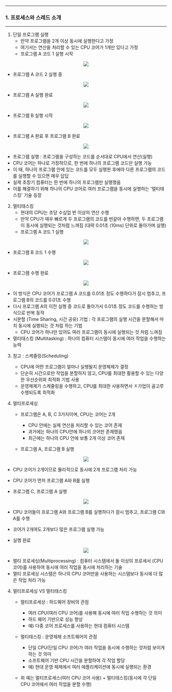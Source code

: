 -----
### 1. 프로세스와 스레드 소개
-----
1. 단일 프로그램 실행
   - 만약 프로그램을 2개 이상 동시에 실행한다고 가정
   - 여기서는 연산을 처리할 수 있는 CPU 코어가 1개만 있다고 가정
   - 프로그램 A 코드 1 실행 시작
<div align="center">
<img src="https://github.com/user-attachments/assets/b9bd0b28-736a-43aa-97c7-3a68d575ad9f">
</div>

   - 프로그램 A 코드 2 실행 중
<div align="center">
<img src="https://github.com/user-attachments/assets/4fe6ce50-c909-4db5-89e1-09897607756e">
</div>

   - 프로그램 A 실행 완료
<div align="center">
<img src="https://github.com/user-attachments/assets/d71d0303-7211-4e57-b356-fe3c1080e49a">
</div>

   - 프로그램 B 실행 시작
<div align="center">
<img src="https://github.com/user-attachments/assets/c76201bf-79d8-43e4-8e23-5be7d64b2f03">
</div>

  - 프로그램 A 완료 후 프로그램 B 완료
<div align="center">
<img src="https://github.com/user-attachments/assets/5c76331a-4169-4111-b4d8-3dfd143d37e9">
</div>

  - 프로그램 실행 : 프로그램을 구성하는 코드를 순서대로 CPU에서 연산(실행)
  - CPU 코어는 하나로 가정하므로, 한 번에 하나의 프로그램 코드만 실행 가능
  - 이 때, 하나의 프로그램 안에 있는 코드를 모두 실행한 후에야 다른 프로그램의 코드를 실행할 수 있으면 매우 답답
  - 실제 초창기 컴퓨터는 한 번에 하나의 프로그램만 실행했음
  - 이를 해결하기 위해 하나의 CPU 코어로 여러 프로그램을 동시에 실행하는 '멀티태스킹' 기술 등장

2. 멀티태스킹
   - 현대의 CPU는 초당 수십업 번 이상의 연산 수행
   - 만약 CPU가 매우 빠르게 두 프로그램의 코드를 번갈아 수행하면, 두 프로그램이 동시에 실행되는 것처럼 느껴짐 (대략 0.01초 (10ms) 단위로 돌아가며 실행)
   - 프로그램 A 코드 1 실행
<div align="center">
<img src="https://github.com/user-attachments/assets/a931aadc-7c79-4595-91eb-ccdd0041e4af">
</div>

   - 프로그램 B 코드 1 수행
<div align="center">
<img src="https://github.com/user-attachments/assets/5e395677-ef8c-43f3-a783-2f56cb27c0ce">
</div>

  - 프로그램 수행 완료
<div align="center">
<img src="https://github.com/user-attachments/assets/d6c69a1c-6e49-49af-8dd7-1ca0a60d43f6">
</div>

  - 이 방식은 CPU 코어가 프로그램 A 코드를 0.01초 정도 수행하다가 잠시 멈추고, 프로그램 B의 코드를 0.01초 수행
  - 다시 프로그램 A의 이전 실행 중 코드로 돌아가서 0.01초 정도 코드를 수행하는 방식으로 반복 동작
  - 시분할 (Time Sharing, 시간 공유) 기법 : 각 프로그램의 실행 시간을 분할해서 마치 동시에 실행되는 것 처럼 하는 기법
    + CPU 코어가 하나만 있어도 여러 프로그램이 동시에 실행되는 것 처럼 느껴짐
  - 멀티태스킹 (Multitasking) : 하나의 컴퓨터 시스템이 동시에 여러 작업을 수행하는 능력

3. 참고 : 스케줄링(Scheduling)
   - CPU에 어떤 프로그램이 얼마나 실행될지 운영체제가 결정
   - 단순히 시간으로만 작업을 분할하지 않고, CPU를 최대한 활용할 수 있는 다양한 우선순위와 최적화 기법 사용
   - 운영체제가 스케줄링을 수행하고, CPU를 최대한 사용하면서 ㅈ가업이 골고루 수행되도록 최적화

4. 멀티프로세싱
   - 프로그램은 A, B, C 3가지이며, CPU는 코어는 2개
     + CPU 안에는 실제 연산을 처리할 수 있는 코어 존재
     + 과거에는 하나의 CPU안에 하나의 코어만 존재했음
     + 최근에는 하나의 CPU 안에 보통 2개 이상 코어 존재

   - 프로그램 A, 프로그램 B 실행
<div align="center">
<img src="https://github.com/user-attachments/assets/1f3a309f-210b-4ed4-a23c-1e196b749d1b">
</div>

   - CPU 코어가 2개이므로 물리적으로 동시에 2개 프로그램 처리 가능
   - CPU 코어가 먼저 프로그램 A와 B를 실행

   - 프로그램 C, 프로그램 A 실행
<div align="center">
<img src="https://github.com/user-attachments/assets/7642cd1e-cdc6-48ba-bad2-abca69d4cb16">
</div> 

   - CPU 코어들이 프로그램 A와 프로그램 B를 실행하다가 잠시 멈추고, 프로그램 C와 A를 수행
   - 코어가 2개여도 2개보다 많은 프로그램 실행 가능

   - 실행 완료
<div align="center">
<img src="https://github.com/user-attachments/assets/86286190-0e48-477f-adc5-3a646daffbe1">
</div> 

  - 멀티 프로세싱(Multiprocessing) : 컴퓨터 시스템에서 둘 이상의 프로세서 (CPU 코어)를 사용하여 동시애 여러 작업을 동시에 처리하는 기술
  - 멀티 프로세싱 시스템은 하나의 CPU 코어만을 사용하는 시스템보다 동시에 더 많은 작업 처리 가능

4. 멀티프로세싱 VS 멀티태스킹
   - 멀티프로세상 : 하드웨어 장비의 관점
     + 여러 CPU(여러 CPU 코어)를 사용해 동시에 여러 작업 수행하는 것 의미
     + 하드 웨어 기반으로 성능 향상
     + 예) 다중 코어 프로세스를 사용하는 현대 컴퓨터 시스템

   - 멀티태스킹 : 운영체제 소프트웨어의 관점
     + 단일 CPU(단일 CPU 코어)가 여러 작업을 동시에 수행하는 것처럼 보이게 하는 것 의미
     + 소프트웨어 기반 CPU 시간을 분할하여 각 작업 할당
     + 예) 현대 운영 체제에서 여러 애플리케이션에 동시에 실행되는 환경

   - 위 예는 멀티프로세스(여러 CPU 코어 사용) + 멀티태스킹(동시에 각 단일 CPU 코어에서 여러 작업을 분할 수행)
